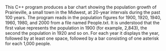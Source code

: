 This C++ program produces a bar chart showing the population growth of Prairieville, a small town in the Midwest, at 20-year intervals during the past 100 years. The program reads in the population figures for 1900, 1920, 1940, 1960, 1980, and 2000 from a file named People.txt.
It is understood that the first value represents the population in 1900 (for example, 2,843), the second the population in 1920 and so on. For each year it displays the year, followed by at least one space, followed by a bar consisting of one asterisk for each 1,000 people. 
